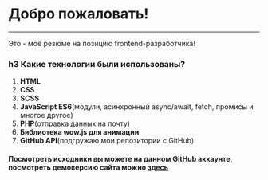 # Добро пожаловать!
---
Это - моё резюме на позицию frontend-разработчика!
### h3 Какие технологии были использованы?
1. **HTML**
2. **CSS**
3. **SCSS**
4. **JavaScript ES6**(модули, асинхронный async/await, fetch, промисы и многое другое)
5. **PHP**(отправка данных на почту)
6. **Библиотека wow.js для анимации**
7. **GitHub API**(подгружаю мои репозитории с GitHub)
####  Посмотреть исходники вы можете на данном GitHub аккаунте, посмотреть демоверсию сайта можно [здесь](http://webdesign.ru.net)



